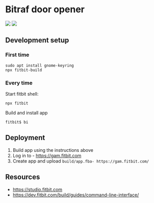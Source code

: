 # Bitraf door opener

![](screenshots/app-without-background.png)
![](screenshots/menu.png)

## Development setup

### First time
```
sudo apt install gnome-keyring
npx fitbit-build
```

### Every time

Start fitbit shell:
```shell
npx fitbit
```

Build and install app
```shell
fitbit$ bi
```

## Deployment
1. Build app using the instructions above
2. Log in to - https://gam.fitbit.com
3. Create app and upload `build/app.fba- https://gam.fitbit.com/`


## Resources
- https://studio.fitbit.com
- https://dev.fitbit.com/build/guides/command-line-interface/
